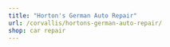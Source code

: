 ```yaml
---
title: "Horton's German Auto Repair"
url: /corvallis/hortons-german-auto-repair/
shop: car repair
---
```

